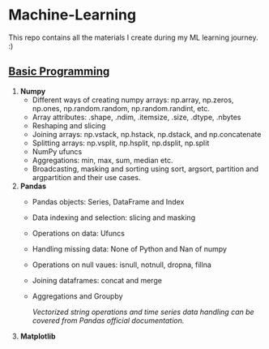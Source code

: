 # Machine-Learning
This repo contains all the materials I create during my ML learning journey. :) 

## [Basic Programming](https://github.com/itsdivya1309/Machine-Learning/tree/main/Basic%20Programming)
1. **Numpy**
     - Different ways of creating numpy arrays: np.array, np.zeros, np.ones, np.random.random, np.random.randint, etc.
     - Array attributes: .shape, .ndim, .itemsize, .size, .dtype, .nbytes
     - Reshaping and slicing
     - Joining arrays: np.vstack, np.hstack, np.dstack, and np.concatenate
     - Splitting arrays: np.vsplit, np.hsplit, np.dsplit, np.split
     - NumPy ufuncs
     - Aggregations: min, max, sum, median etc.
     - Broadcasting, masking and sorting using sort, argsort, partition and argpartition and their use cases.
3. **Pandas**
     - Pandas objects: Series, DataFrame and Index
     - Data indexing and selection: slicing and masking
     - Operations on data: Ufuncs
     - Handling missing data: None of Python and Nan of numpy
     - Operations on null vaues: isnull, notnull, dropna, fillna
     - Joining dataframes: concat and merge
     - Aggregations and Groupby
       
       *Vectorized string operations and time series data handling can be covered from Pandas official documentation.*
5. **Matplotlib**
